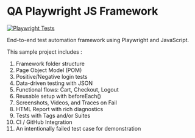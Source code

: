 # QA Playwright JS Framework

[![Playwright Tests](https://github.com/A-Mokhtar-Gharba-QA/QA-PlayWright-JS/actions/workflows/playwright.yml/badge.svg)](https://github.com/A-Mokhtar-Gharba-QA/QA-PlayWright-JS/actions)

End-to-end test automation framework using Playwright and JavaScript.

This sample project includes :
01) Framework folder structure
02) Page Object Model (POM)
03) Positive/Negative login tests
04) Data-driven testing with JSON
05) Functional flows: Cart, Checkout, Logout
06) Reusable setup with beforeEach()
07) Screenshots, Videos, and Traces on Fail
08) HTML Report with rich diagnostics
09) Tests with Tags and/or Suites
10) CI / GitHub Integration
11) An intentionally failed test case for demonstration